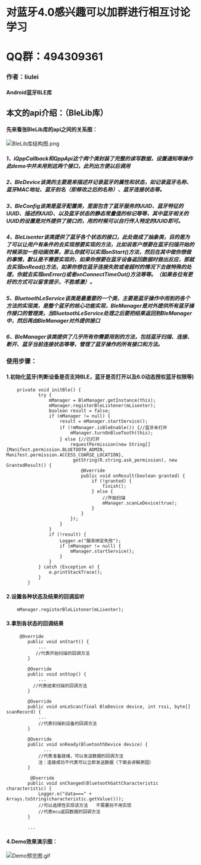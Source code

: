# 对蓝牙4.0感兴趣可以加群进行相互讨论学习<br>
# QQ群：494309361<br>

### 作者：liulei<br>
#### Android蓝牙BLE库<br>

## 本文的api介绍：（BleLib库）<br>
#### 先来看张BleLib库的api之间的关系图：
![BleLib库结构图.png](http://upload-images.jianshu.io/upload_images/3884117-2c5a0b95cda75158.png?imageMogr2/auto-orient/strip%7CimageView2/2/w/340)
##### 1、iQppCallback和QppApi这个两个类封装了完整的读写数据，设置通知等操作   此demo中并未用到这两个接口，此列出方便以后调用<br>
##### 2、BleDevice该类的主要是来描述并记录蓝牙的属性和状态，如记录蓝牙名称、蓝牙MAC地址、蓝牙别名（即修改之后的名称）、蓝牙连接状态等。<br>
##### 3、BleConfig该类是蓝牙配置类，里面包含了蓝牙服务的UUID、蓝牙特征的UUID、描述的UUID、以及蓝牙状态的静态常量值的标记等等，其中蓝牙相关的UUID的设置是对外提供了接口的，用的时候可以自行传入特定的UUID即可。
##### 4、BleLisenter该类提供了蓝牙各个状态的接口，此处做成了抽象类，目的是为了可以让用户有条件的去实现想要实现的方法，比如说客户想要在蓝牙扫描开始的时候添加一些动画效果，那么你就可以实现onStart()方法，然后在其中做你想做的事情，默认是不需要实现的，如果你想要在蓝牙设备返回数据时做出反应，那就去实现onRead()方法，如果你想在蓝牙连接失败或者超时的情况下去做特殊的处理，你就去实现onError()或者onConnectTimeOut()方法等等。（如果各位有更好的方式可以留言提示，不胜感激）。<br>
##### 5、BluetoothLeService该类是最重要的一个类，主要是蓝牙操作中用到的各个方法的实现类，是整个蓝牙的核心功能实现，BleManager是对外提供所有蓝牙操作接口的管理类，当BluetoothLeService处理之后要把结果返回到BleManager中，然后再由BleManager对外提供接口<br>
##### 6、BleManager该类提供了几乎所有你需要用到的方法，包括蓝牙扫描、连接、断开、蓝牙当前连接状态等等，管理了蓝牙操作的所有接口和方法。<br>

### 使用步骤：
#### 1.初始化蓝牙(判断设备是否支持BLE，蓝牙是否打开以及6.0动态授权蓝牙权限等)<br>


        private void initBle() {
                try {
                    mManager = BleManager.getInstance(this);
                    mManager.registerBleListener(mLisenter);
                    boolean result = false;
                    if (mManager != null) {
                        result = mManager.startService();
                        if (!mManager.isBleEnable()) {//蓝牙未打开
                            mManager.turnOnBlueTooth(this);
                        } else {//已打开
                            requestPermission(new String[]{Manifest.permission.BLUETOOTH_ADMIN, Manifest.permission.ACCESS_COARSE_LOCATION},
                             getString(R.string.ask_permission), new GrantedResult() {
                                @Override
                                public void onResult(boolean granted) {
                                    if (!granted) {
                                        finish();
                                    } else {
                                        //开始扫描
                                        mManager.scanLeDevice(true);
                                    }
                                }
                            });
                        }
                    }
                    if (!result) {
                        Logger.e("服务绑定失败");
                        if (mManager != null) {
                            mManager.startService();
                        }
                    }
                } catch (Exception e) {
                    e.printStackTrace();
                }
            }

#### 2.设置各种状态及结果的回调监听<br>


        mManager.registerBleListener(mLisenter);

#### 3.拿到各状态的回调结果<br>


         @Override
            public void onStart() {
                ...
               //代表开始扫描的回调方法
            }

            @Override
            public void onStop() {
                ...
              //代表结束扫描的回调方法
            }

            @Override
            public void onLeScan(final BleDevice device, int rssi, byte[] scanRecord) {
                ...
                //代表扫描到设备的回调方法
            }

            @Override
            public void onReady(BluetoothDevice device) {
                  ...
                //代表准备就绪，可以发送数据的回调方法
                注：连接成功不代表可以立即发送数据（下面会讲解原因）
            }

             @Override
            public void onChanged(BluetoothGattCharacteristic characteristic) {
                Logger.e("data===" + Arrays.toString(characteristic.getValue()));
                //可以选择性实现该方法   不需要则不用实现
                //代表mcu返回数据的回调方法
            }

            ...

#### 4.Demo效果演示图：<br>

![Demo预览图.gif](http://upload-images.jianshu.io/upload_images/3884117-49f080ad44b60946.gif?imageMogr2/auto-orient/strip)








































